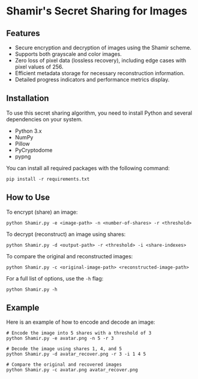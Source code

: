 # Shamir's Secret Sharing for Images


## Features

- Secure encryption and decryption of images using the Shamir scheme.
- Supports both grayscale and color images.
- Zero loss of pixel data (lossless recovery), including edge cases with pixel values of 256.
- Efficient metadata storage for necessary reconstruction information.
- Detailed progress indicators and performance metrics display.

## Installation

To use this secret sharing algorithm, you need to install Python and several dependencies on your system.

- Python 3.x
- NumPy
- Pillow
- PyCryptodome
- pypng

You can install all required packages with the following command:

```shell
pip install -r requirements.txt
```

## How to Use

To encrypt (share) an image:

```shell
python Shamir.py -e <image-path> -n <number-of-shares> -r <threshold>
```

To decrypt (reconstruct) an image using shares:

```shell
python Shamir.py -d <output-path> -r <threshold> -i <share-indexes>
```

To compare the original and reconstructed images:

```shell
python Shamir.py -c <original-image-path> <reconstructed-image-path>
```

For a full list of options, use the `-h` flag:

```shell
python Shamir.py -h
```

## Example

Here is an example of how to encode and decode an image:

```shell
# Encode the image into 5 shares with a threshold of 3
python Shamir.py -e avatar.png -n 5 -r 3

# Decode the image using shares 1, 4, and 5
python Shamir.py -d avatar_recover.png -r 3 -i 1 4 5

# Compare the original and recovered images
python Shamir.py -c avatar.png avatar_recover.png
```

